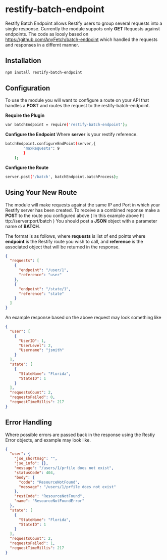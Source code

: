 # restify-batch-endpoint

Restify Batch Endpoint allows Restify users to group several requests into a single response.  Currently the module suppots only **GET** Requests against endpoints.  The code as loosly based on https://github.com/AnyFetch/batch-endpoint which handled the requests and responses in a differnt manner.

## Installation
```sh
npm install restify-batch-endpoint
```

## Configuration

To use the module you will want to configure a route on your API that handles a **POST** and routes the request to the restify-batch-endpoint.

**Require the Plugin**
```sh
var batchEndpoint = require('restify-batch-endpoint');
```

**Configure the Endpoint**
Where **server** is your restify reference.
```sh
batchEndpoint.configureEndPoint(server,{
        "maxRequests": 9
        }
    );
```
**Configure the Route**
```sh
server.post('/batch', batchEndpoint.batchProcess);
```

## Using Your New Route
The module will make requests against the same IP and Port in which your Restify server has been created.  To receive a a combined reponse make a **POST** to the route you configured above ( In this example above ht&#8203;ttp://server:port/batch ) You should post a **JSON** object with a parameter name of **BATCH**.

The format is as follows, where **requests** is list of end points where **endpoint** is the Restify route you wish to call, and **reference** is the associated object that will be returned in the response.

```json
{
  "requests": [
    {
      "endpoint": "/user/1",
      "reference": "user"
    },
    {
      "endpoint": "/state/1",
      "reference": "state"
    }
  ]
}
```

An example response based on the above request may look something like
```json
{
  "user": [
    {
      "UserID": 1,
      "UserLevel": 2,
      "Username": "jsmith"
    }
  ],
  "state": [
    {
      "StateName": "Florida",
      "StateID": 1
    }
  ],
  "requestsCount": 2,
  "requestsFailed": 0,
  "requestTimeMillis": 217
}
```
## Error Handling
Where possible errors are passed back in the response using the Restiy Error objects, and example may look like.
```json
{
  "user": {
    "jse_shortmsg": "",
    "jse_info": {},
    "message": "/users/1/prfile does not exist",
    "statusCode": 404,
    "body": {
      "code": "ResourceNotFound",
      "message": "/users/1/prfile does not exist"
    },
    "restCode": "ResourceNotFound",
    "name": "ResourceNotFoundError"
  },
  "state": [
    {
      "StateName": "Florida",
      "StateID": 1
    }
  ],
  "requestsCount": 2,
  "requestsFailed": 1,
  "requestTimeMillis": 217
}
```

